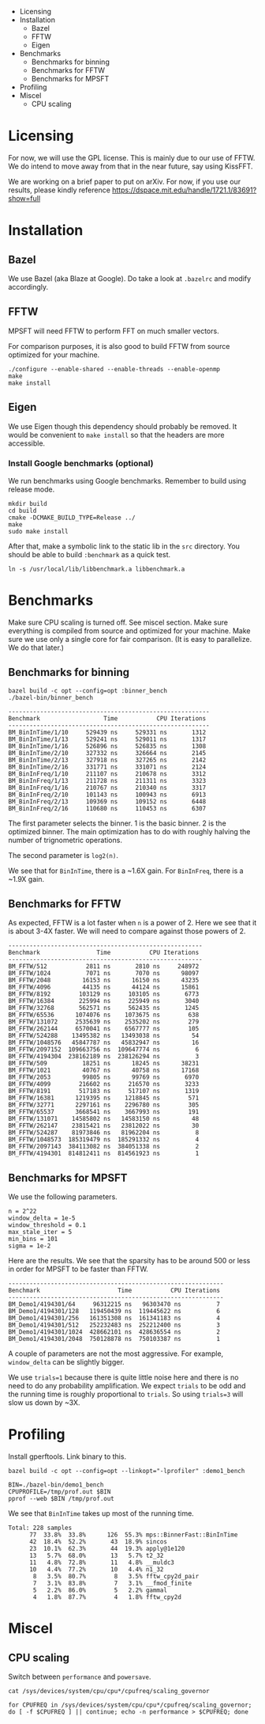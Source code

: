<!-- MarkdownTOC -->

- Licensing
- Installation
  - Bazel
  - FFTW
  - Eigen
- Benchmarks
  - Benchmarks for binning
  - Benchmarks for FFTW
  - Benchmarks for MPSFT
- Profiling
- Miscel
  - CPU scaling

<!-- /MarkdownTOC -->

# Licensing

For now, we will use the GPL license. This is mainly due to our use of FFTW. We do intend to move away from that in the near future, say using KissFFT.

We are working on a brief paper to put on arXiv. For now, if you use our results, please kindly reference https://dspace.mit.edu/handle/1721.1/83691?show=full

# Installation

## Bazel

We use Bazel (aka Blaze at Google). Do take a look at `.bazelrc` and modify accordingly.

## FFTW

MPSFT will need FFTW to perform FFT on much smaller vectors.

For comparison purposes, it is also good to build FFTW from source optimized for your machine.

```shell
./configure --enable-shared --enable-threads --enable-openmp
make
make install
```

## Eigen

We use Eigen though this dependency should probably be removed. It would be convenient to `make install` so that the headers are more accessible.

### Install Google benchmarks (optional)

We run benchmarks using Google benchmarks. Remember to build using release mode.

```shell
mkdir build
cd build
cmake -DCMAKE_BUILD_TYPE=Release ../
make
sudo make install
```

After that, make a symbolic link to the static lib in the `src` directory. You should be able to build `:benchmark` as a quick test.

```shell
ln -s /usr/local/lib/libbenchmark.a libbenchmark.a
```

# Benchmarks

Make sure CPU scaling is turned off. See miscel section. Make sure everything is compiled from source and optimized for your machine. Make sure we use only a single core for fair comparison. (It is easy to parallelize. We do that later.)

## Benchmarks for binning

```shell
bazel build -c opt --config=opt :binner_bench
./bazel-bin/binner_bench
```

```
---------------------------------------------------------
Benchmark                  Time           CPU Iterations
---------------------------------------------------------
BM_BinInTime/1/10     529439 ns     529331 ns       1312
BM_BinInTime/1/13     529241 ns     529011 ns       1317
BM_BinInTime/1/16     526896 ns     526835 ns       1308
BM_BinInTime/2/10     327332 ns     326664 ns       2145
BM_BinInTime/2/13     327918 ns     327265 ns       2142
BM_BinInTime/2/16     331771 ns     331071 ns       2124
BM_BinInFreq/1/10     211107 ns     210678 ns       3312
BM_BinInFreq/1/13     211728 ns     211311 ns       3323
BM_BinInFreq/1/16     210767 ns     210340 ns       3317
BM_BinInFreq/2/10     101143 ns     100943 ns       6913
BM_BinInFreq/2/13     109369 ns     109152 ns       6448
BM_BinInFreq/2/16     110680 ns     110453 ns       6307
```

The first parameter selects the binner. 1 is the basic binner. 2 is the optimized binner. The main optimization has to do with roughly halving the number of trignometric operations.

The second parameter is `log2(n)`.

We see that for `BinInTime`, there is a ~1.6X gain. For `BinInFreq`, there is a ~1.9X gain.

## Benchmarks for FFTW

As expected, FFTW is a lot faster when `n` is a power of 2. Here we see that it is about 3-4X faster. We will need to compare against those powers of 2.

```
-------------------------------------------------------
Benchmark                Time           CPU Iterations
-------------------------------------------------------
BM_FFTW/512           2811 ns       2810 ns     248972
BM_FFTW/1024          7071 ns       7070 ns      98097
BM_FFTW/2048         16153 ns      16150 ns      43235
BM_FFTW/4096         44135 ns      44124 ns      15861
BM_FFTW/8192        103129 ns     103105 ns       6773
BM_FFTW/16384       225994 ns     225949 ns       3040
BM_FFTW/32768       562571 ns     562435 ns       1245
BM_FFTW/65536      1074076 ns    1073675 ns        638
BM_FFTW/131072     2535639 ns    2535202 ns        279
BM_FFTW/262144     6570041 ns    6567777 ns        105
BM_FFTW/524288    13495382 ns   13493038 ns         54
BM_FFTW/1048576   45847787 ns   45832947 ns         16
BM_FFTW/2097152  109663756 ns  109647774 ns          6
BM_FFTW/4194304  238162189 ns  238126294 ns          3
BM_FFTW/509          18251 ns      18245 ns      38231
BM_FFTW/1021         40767 ns      40758 ns      17168
BM_FFTW/2053         99805 ns      99769 ns       6970
BM_FFTW/4099        216602 ns     216570 ns       3233
BM_FFTW/8191        517183 ns     517107 ns       1319
BM_FFTW/16381      1219395 ns    1218845 ns        571
BM_FFTW/32771      2297161 ns    2296780 ns        305
BM_FFTW/65537      3668541 ns    3667993 ns        191
BM_FFTW/131071    14585802 ns   14583150 ns         48
BM_FFTW/262147    23815421 ns   23812022 ns         30
BM_FFTW/524287    81973846 ns   81962204 ns          8
BM_FFTW/1048573  185319479 ns  185291332 ns          4
BM_FFTW/2097143  384113082 ns  384051338 ns          2
BM_FFTW/4194301  814812411 ns  814561923 ns          1
```

## Benchmarks for MPSFT

We use the following parameters.

```
n = 2^22
window_delta = 1e-5
window_threshold = 0.1
max_stale_iter = 5
min_bins = 101
sigma = 1e-2
```

Here are the results. We see that the sparsity has to be around 500 or less in order for MPSFT to be faster than FFTW.


```
-------------------------------------------------------------
Benchmark                      Time           CPU Iterations
-------------------------------------------------------------
BM_Demo1/4194301/64     96312215 ns   96303470 ns          7
BM_Demo1/4194301/128   119450439 ns  119445622 ns          6
BM_Demo1/4194301/256   161351308 ns  161341183 ns          4
BM_Demo1/4194301/512   252232483 ns  252212400 ns          3
BM_Demo1/4194301/1024  428662101 ns  428636554 ns          2
BM_Demo1/4194301/2048  750128878 ns  750103387 ns          1
```

A couple of parameters are not the most aggressive. For example, `window_delta` can be slightly bigger.

We use `trials=1` because there is quite little noise here and there is no need to do any probability amplification. We expect `trials` to be odd and the running time is roughly proportional to `trials`. So using `trials=3` will slow us down by ~3X.

# Profiling

Install gperftools. Link binary to this.

```shell
bazel build -c opt --config=opt --linkopt="-lprofiler" :demo1_bench

BIN=./bazel-bin/demo1_bench
CPUPROFILE=/tmp/prof.out $BIN
pprof --web $BIN /tmp/prof.out
```

We see that `BinInTime` takes up most of the running time.

```
Total: 228 samples
      77  33.8%  33.8%      126  55.3% mps::BinnerFast::BinInTime
      42  18.4%  52.2%       43  18.9% sincos
      23  10.1%  62.3%       44  19.3% apply@1e120
      13   5.7%  68.0%       13   5.7% t2_32
      11   4.8%  72.8%       11   4.8% __muldc3
      10   4.4%  77.2%       10   4.4% n1_32
       8   3.5%  80.7%        8   3.5% fftw_cpy2d_pair
       7   3.1%  83.8%        7   3.1% __fmod_finite
       5   2.2%  86.0%        5   2.2% gammal
       4   1.8%  87.7%        4   1.8% fftw_cpy2d
```

# Miscel

## CPU scaling

Switch between `performance` and `powersave`.

```shell
cat /sys/devices/system/cpu/cpu*/cpufreq/scaling_governor

for CPUFREQ in /sys/devices/system/cpu/cpu*/cpufreq/scaling_governor; do [ -f $CPUFREQ ] || continue; echo -n performance > $CPUFREQ; done
```